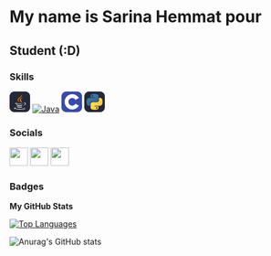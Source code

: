 
My name is Sarina Hemmat pour
===============================

Student (:D)
-----------------------------

                  
### Skills
<p align="left">
    <a href="https://java.com/" target="_blank" rel="noreferrer"><img src="https://github.com/tandpfun/skill-icons/blob/main/icons/Java-Dark.svg" width="36" height="36" alt="Java" /></a>
  <a href="https://java.com/" target="_blank" rel="noreferrer"><img src="https://raw.githubusercontent.com/isocpp/logos/64ef037049f87ac74875dbe72695e59118b52186/cpp_logo.svg" width="36" height="36" alt="Java" /></a>
  <a href="https://java.com/" target="_blank" rel="noreferrer"><img src="https://github.com/tandpfun/skill-icons/blob/main/icons/C.svg" width="36" height="36" alt="Java" /></a>
  <a href="https://java.com/" target="_blank" rel="noreferrer"><img src="https://github.com/tandpfun/skill-icons/blob/main/icons/Python-Dark.svg" width="36" height="36" alt="Java" /></a>
</p>
                    
### Socials
                  
<p align="left">
    <a href="https://www.instagram.com/sarinahmtpr" target="_blank" rel="noreferrer"><img src="https://raw.githubusercontent.com/danielcranney/readme-generator/main/public/icons/socials/instagram.svg" width="32" height="32" /></a>
<a href="https://www.github.com/sarina-hemmatpour" target="_blank" rel="noreferrer"><img src="https://raw.githubusercontent.com/danielcranney/readme-generator/main/public/icons/socials/github-dark.svg" width="32" height="32" /></a>
  <a href="https://www.linkedin.com/in/sarina-hemmatpour-842119235" target="_blank" rel="noreferrer"><img src="https://raw.githubusercontent.com/danielcranney/readme-generator/main/public/icons/socials/linkedin.svg" width="32" height="32" /></a>

### Badges

<b>My GitHub Stats</b>

<a href="https://github.com/sarina-hemmatpour" align="left"><img width="300" src="https://github-readme-stats.vercel.app/api/top-langs/?username=sarina-hemmatpour&langs_count=10&title_color=0891b2&text_color=ffffff&icon_color=0891b2&bg_color=1c1917&hide_border=true&locale=en&custom_title=Top%20%Languages" alt="Top Languages" /></a>

  
  ![Anurag's GitHub stats](https://github-readme-stats.vercel.app/api?username=sarina-hemmatpour&show_icons=true&theme=radical)
